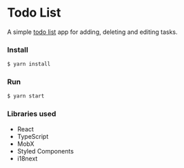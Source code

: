 # Todo List

A simple [todo list](https://thawing-refuge-22442.herokuapp.com/) app for adding, deleting and editing tasks.

### Install   
```sh
$ yarn install
```   
   
### Run   
```sh
$ yarn start   
```   

### Libraries used  

* React   
* TypeScript   
* MobX     
* Styled Components   
* i18next   
   




